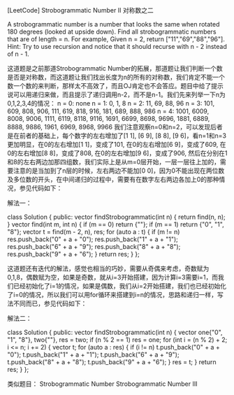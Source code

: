 [LeetCode] Strobogrammatic Number II 对称数之二 

 
A strobogrammatic number is a number that looks the same when rotated 180 degrees (looked at upside down).
Find all strobogrammatic numbers that are of length = n.
For example,
Given n = 2, return ["11","69","88","96"].
Hint:
Try to use recursion and notice that it should recurse with n - 2 instead of n - 1.
 
这道题是之前那道Strobogrammatic Number的拓展，那道题让我们判断一个数是否是对称数，而这道题让我们找出长度为n的所有的对称数，我们肯定不能一个数一个数的来判断，那样太不高效了，而且OJ肯定也不会答应。题目中给了提示说可以用递归来做，而且提示了递归调用n-2，而不是n-1。我们先来列举一下n为0,1,2,3,4的情况：
n = 0:   none
n = 1:   0, 1, 8
n = 2:   11, 69, 88, 96
n = 3:   101, 609, 808, 906, 111, 619, 818, 916, 181, 689, 888, 986
n = 4:   1001, 6009, 8008, 9006, 1111, 6119, 8118, 9116, 1691, 6699, 8698, 9696, 1881, 6889, 8888, 9886, 1961, 6969, 8968, 9966
我们注意观察n=0和n=2，可以发现后者是在前者的基础上，每个数字的左右增加了[1 1], [6 9], [8 8], [9 6]，看n=1和n=3更加明显，在0的左右增加[1 1]，变成了101, 在0的左右增加[6 9]，变成了609, 在0的左右增加[8 8]，变成了808, 在0的左右增加[9 6]，变成了906, 然后在分别在1和8的左右两边加那四组数，我们实际上是从m=0层开始，一层一层往上加的，需要注意的是当加到了n层的时候，左右两边不能加[0 0]，因为0不能出现在两位数及多位数的开头，在中间递归的过程中，需要有在数字左右两边各加上0的那种情况，参见代码如下：  
 
解法一：

class Solution {
public:
    vector<string> findStrobogrammatic(int n) {
        return find(n, n);
    }
    vector<string> find(int m, int n) {
        if (m == 0) return {""};
        if (m == 1) return {"0", "1", "8"};
        vector<string> t = find(m - 2, n), res;
        for (auto a : t) {
            if (m != n) res.push_back("0" + a + "0");
            res.push_back("1" + a + "1");
            res.push_back("6" + a + "9");
            res.push_back("8" + a + "8");
            res.push_back("9" + a + "6");
        }
        return res;
    }
};

 
这道题还有迭代的解法，感觉也相当的巧妙，需要从奇偶来考虑，奇数赋为0,1,8，偶数赋为空，如果是奇数，就从i=3开始搭建，因为计算i=3需要i=1，而我们已经初始化了i=1的情况，如果是偶数，我们从i=2开始搭建，我们也已经初始化了i=0的情况，所以我们可以用for循环来搭建到i=n的情况，思路和递归一样，写法不同而已，参见代码如下：
 
解法二：

class Solution {
public:
    vector<string> findStrobogrammatic(int n) {
        vector<string> one{"0", "1", "8"}, two{""}, res = two;
        if (n % 2 == 1) res = one;
        for (int i = (n % 2) + 2; i <= n; i += 2) {
            vector<string> t;
            for (auto a : res) {
                if (i != n) t.push_back("0" + a + "0");
                t.push_back("1" + a + "1");
                t.push_back("6" + a + "9");
                t.push_back("8" + a + "8");
                t.push_back("9" + a + "6");
            }
            res = t;
        }
        return res;
    }
};

 
类似题目：
Strobogrammatic Number
Strobogrammatic Number III